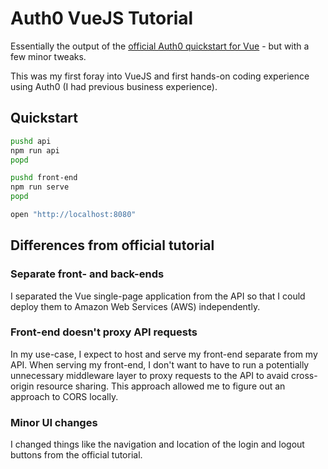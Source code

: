 # Auth0 VueJS Tutorial

Essentially the output of the [official Auth0 quickstart for Vue](https://auth0.com/docs/quickstart/spa/vuejs) - but with a few minor tweaks.

This was my first foray into VueJS and first hands-on coding experience using Auth0 (I had previous business experience).

## Quickstart

```sh
pushd api
npm run api
popd

pushd front-end
npm run serve
popd

open "http://localhost:8080"
```

## Differences from official tutorial

### Separate front- and back-ends
I separated the Vue single-page application from the API so that I could deploy them to Amazon Web Services (AWS) independently.

### Front-end doesn't proxy API requests
In my use-case, I expect to host and serve my front-end separate from my API.
When serving my front-end, I don't want to have to run a potentially unnecessary middleware layer to proxy requests to the API to avaid cross-origin resource sharing.
This approach allowed me to figure out an approach to CORS locally.

### Minor UI changes
I changed things like the navigation and location of the login and logout buttons from the official tutorial.
